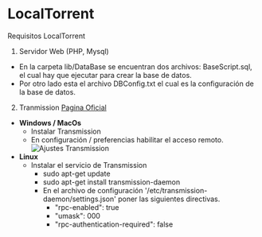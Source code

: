 # LocalTorrent
Requisitos LocalTorrent

1. Servidor Web (PHP, Mysql)
  - En la carpeta lib/DataBase se encuentran dos archivos: BaseScript.sql, el cual hay que ejecutar para crear la base de datos.
  - Por otro lado esta el archivo DBConfig.txt el cual es la configuración de la base de datos.
2. Tranmission [Pagina Oficial](https://transmissionbt.com/download/)
  - **Windows / MacOs**
    - Instalar Transmission
    - En configuración / preferencias habilitar el acceso remoto.
    ![Ajustes Transmission](https://i.imgur.com/PeHvR6S.png "Ajustes Transmission")
  - **Linux**
    - Instalar el servicio de Transmission
      - sudo apt-get update
      - sudo apt-get install transmission-daemon
      - En el archivo de configuración '/etc/transmission-daemon/settings.json' poner las siguientes directivas.
        - "rpc-enabled": true
        - "umask": 000
        - "rpc-authentication-required": false
